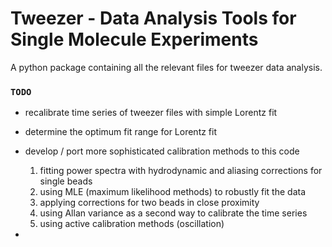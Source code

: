 # Tweezer - Data Analysis Tools for Single Molecule Experiments

A python package containing all the relevant files for tweezer data analysis.

### `TODO`

* recalibrate time series of tweezer files with simple Lorentz fit
* determine the optimum fit range for Lorentz fit
* develop / port more sophisticated calibration methods to this code
    1. fitting power spectra with hydrodynamic and aliasing corrections for single beads
    2. using MLE (maximum likelihood methods) to robustly fit the data
    3. applying corrections for two beads in close proximity
    4. using Allan variance as a second way to calibrate the time series
    5. using active calibration methods (oscillation)

*